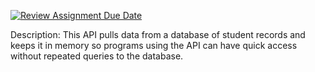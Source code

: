 [![Review Assignment Due Date](https://classroom.github.com/assets/deadline-readme-button-24ddc0f5d75046c5622901739e7c5dd533143b0c8e959d652212380cedb1ea36.svg)](https://classroom.github.com/a/5cNM0QWI)

Description: This API pulls data from a database of student records and keeps it in memory so programs using the API can have quick access without repeated queries to the database.
